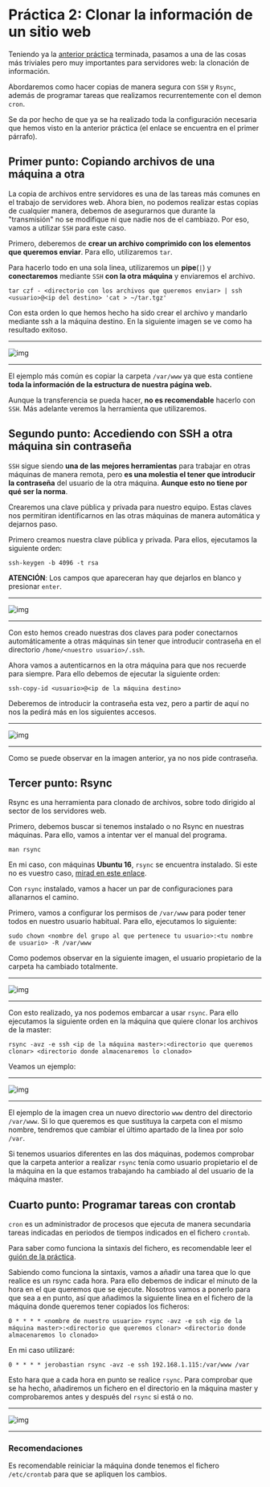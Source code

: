 # Práctica 2: Clonar la información de un sitio web

Teniendo ya la [anterior práctica](https://github.com/Jerobastian/SWAP_Practicas/tree/master/P1) terminada, pasamos a una de las cosas más triviales pero muy importantes para servidores web: la clonación de información.

Abordaremos como hacer copias de manera segura con `SSH` y `Rsync`, además de programar tareas que realizamos recurrentemente con el demon `cron`.

Se da por hecho de que ya se ha realizado toda la configuración necesaria que hemos visto en la anterior práctica (el enlace se encuentra en el primer párrafo).

## Primer punto: Copiando archivos de una máquina a otra

La copia de archivos entre servidores es una de las tareas más comunes en el trabajo de servidores web. Ahora bien, no podemos realizar estas copias de cualquier manera, debemos de asegurarnos que durante la "transmisión" no se modifique ni que nadie nos de el cambiazo. Por eso, vamos a utilizar `SSH` para este caso.

Primero, deberemos de **crear un archivo comprimido con los elementos que queremos enviar**. Para ello, utilizaremos `tar`.

Para hacerlo todo en una sola linea, utilizaremos un **pipe**(`|`) y **conectaremos** mediante `SSH` **con la otra máquina** y enviaremos el archivo.

`tar czf - <directorio con los archivos que queremos enviar> | ssh <usuario>@<ip del destino> 'cat > ~/tar.tgz'`

Con esta orden lo que hemos hecho ha sido crear el archivo y mandarlo mediante ssh a la máquina destino. En la siguiente imagen se ve como ha resultado exitoso.

--------

![img](https://raw.githubusercontent.com/Jerobastian/SWAP_Practicas/master/P2/Imagenes/SSH%20transfer.png)

--------

El ejemplo más común es copiar la carpeta `/var/www` ya que esta contiene **toda la información de la estructura de nuestra página web.**

Aunque la transferencia se pueda hacer, **no es recomendable** hacerlo con `SSH`. Más adelante veremos la herramienta que utilizaremos.

## Segundo punto: Accediendo con SSH a otra máquina sin contraseña

`SSH` sigue siendo **una de las mejores herramientas** para trabajar en otras máquinas de manera remota, pero **es una molestia el tener que introducir la contraseña** del usuario de la otra máquina. **Aunque esto no tiene por qué ser la norma**.

Crearemos una clave pública y privada para nuestro equipo. Estas claves nos permitiran identificarnos en las otras máquinas de manera automática y dejarnos paso.

Primero creamos nuestra clave pública y privada. Para ellos, ejecutamos la siguiente orden:

`ssh-keygen -b 4096 -t rsa`

**ATENCIÓN**: Los campos que apareceran hay que dejarlos en blanco y presionar `enter`.

--------

![img](https://raw.githubusercontent.com/Jerobastian/SWAP_Practicas/master/P2/Imagenes/Generating%20key.png)

--------

Con esto hemos creado nuestras dos claves para poder conectarnos automáticamente a otras máquinas sin tener que introducir contraseña en el directorio `/home/<nuestro usuario>/.ssh`.

Ahora vamos a autenticarnos en la otra máquina para que nos recuerde para siempre. Para ello debemos de ejecutar la siguiente orden:

`ssh-copy-id <usuario>@<ip de la máquina destino>`

Deberemos de introducir la contraseña esta vez, pero a partir de aquí no nos la pedirá más en los siguientes accesos.

--------

![img](https://raw.githubusercontent.com/Jerobastian/SWAP_Practicas/master/P2/Imagenes/Adding%20key.png)

--------

Como se puede observar en la imagen anterior, ya no nos pide contraseña.

## Tercer punto: Rsync

Rsync es una herramienta para clonado de archivos, sobre todo dirigido al sector de los servidores web.

Primero, debemos buscar si tenemos instalado o no Rsync en nuestras máquinas. Para ello, vamos a intentar ver el manual del programa.

`man rsync`

En mi caso, con máquinas **Ubuntu 16**, `rsync` se encuentra instalado. Si este no es vuestro caso, [mirad en este enlace](http://rsync.samba.org/download.html).

Con `rsync` instalado, vamos a hacer un par de configuraciones para allanarnos el camino.

Primero, vamos a configurar los permisos de `/var/www` para poder tener todos en nuestro usuario habitual. Para ello, ejecutamos lo siguiente:

`sudo chown <nombre del grupo al que pertenece tu usuario>:<tu nombre de usuario> -R /var/www`

Como podemos observar en la siguiente imagen, el usuario propietario de la carpeta ha cambiado totalmente.

--------

![img](https://raw.githubusercontent.com/Jerobastian/SWAP_Practicas/master/P2/Imagenes/Changing%20owner.png)

--------

Con esto realizado, ya nos podemos embarcar a usar `rsync`. Para ello ejecutamos la siguiente orden en la máquina que quiere clonar los archivos de la master:

`rsync -avz -e ssh <ip de la máquina master>:<directorio que queremos clonar> <directorio donde almacenaremos lo clonado>`

Veamos un ejemplo:

--------

![img](https://raw.githubusercontent.com/Jerobastian/SWAP_Practicas/master/P2/Imagenes/Rsync.png)

--------

El ejemplo de la imagen crea un nuevo directorio `www` dentro del directorio `/var/www`. Si lo que queremos es que sustituya la carpeta con el mismo nombre, tendremos que cambiar el último apartado de la linea por solo `/var`.

Si tenemos usuarios diferentes en las dos máquinas, podemos comprobar que la carpeta anterior a realizar `rsync` tenía como usuario propietario el de la máquina en la que estamos trabajando ha cambiado al del usuario de la máquina master.

## Cuarto punto: Programar tareas con crontab

`cron` es un administrador de procesos que ejecuta de manera secundaria tareas indicadas en periodos de tiempos indicados en el fichero `crontab`.

Para saber como funciona la sintaxis del fichero, es recomendable leer el [guión de la práctica](https://prado.ugr.es/moodle/pluginfile.php/1008922/mod_resource/content/7/practica_2_guion_rsync.pdf).

Sabiendo como funciona la sintaxis, vamos a añadir una tarea que lo que realice es un rsync cada hora. Para ello debemos de indicar el minuto de la hora en el que queremos que se ejecute. Nosotros vamos a ponerlo para que sea a en punto, así que añadimos la siguiente linea en el fichero de la máquina donde queremos tener copiados los ficheros:

`0 * * * * <nombre de nuestro usuario> rsync -avz -e ssh <ip de la máquina master>:<directorio que queremos clonar> <directorio donde almacenaremos lo clonado>`

En mi caso utilizaré:

`0 * * * * jerobastian rsync -avz -e ssh 192.168.1.115:/var/www /var`

Esto hara que a cada hora en punto se realice `rsync`. Para comprobar que se ha hecho, añadiremos un fichero en el directorio en la máquina master y comprobaremos antes y después del `rsync` si está o no.

--------

![img](https://raw.githubusercontent.com/Jerobastian/SWAP_Practicas/master/P2/Imagenes/Cron.png)

--------

### Recomendaciones

Es recomendable reiniciar la máquina donde tenemos el fichero `/etc/crontab` para que se apliquen los cambios.